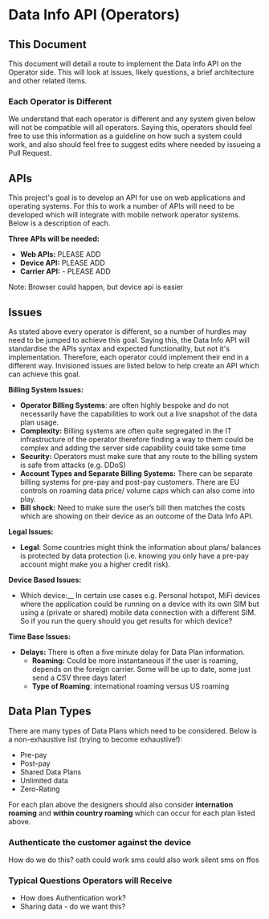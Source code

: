 # Data Info API (Operators)

## This Document
This document will detail a route to implement the Data Info API on the Operator side. This will look at issues, likely questions, a brief architecture and other related items.

### Each Operator is Different
We understand that each operator is different and any system given below will not be compatible will all operators. Saying this, operators should feel free to use this information as a guideline on how such a system could work, and also should feel free to suggest edits where needed by issueing a Pull Request. 

## APIs
This project's goal is to develop an API for use on web applications and operating systems. For this to work a number of APIs will need to be developed which will integrate with mobile network operator systems. Below is a description of each.

__Three APIs will be needed:__
* __Web APIs:__  PLEASE ADD
* __Device API:__ PLEASE ADD
* __Carrier API:__ - PLEASE ADD

Note: Browser could happen, but device api is easier

## Issues
As stated above every operator is different, so a number of hurdles may need to be jumped to achieve this goal. Saying this, the Data Info API will standardise the APIs syntax and expected functionality, but not it's implementation. Therefore, each operator could implement their end in a different way. Invisioned issues are listed below to help create an API which can achieve this goal.

__Billing System Issues:__
* __Operator Billing Systems__: are often highly bespoke and do not necessarily have the capabilities to work out a live snapshot of the data plan usage.
* __Complexity:__ Billing systems are often quite segregated in the IT infrastructure of the operator therefore finding a way to them could be complex and adding the server side capability could take some time 
* __Security:__ Operators must make sure that any route to the billing system is safe from attacks (e.g. DDoS)
* __Account Types and Separate Billing Systems:__ There can be separate billing systems for pre-pay and post-pay customers. 
There are EU controls on roaming data price/ volume caps which can also come into play.
* __Bill shock:__ Need to make sure the user’s bill then matches the costs which are showing on their device as an outcome of the Data Info API. 

__Legal Issues:__
* __Legal__: Some countries might think the information about plans/ balances is protected by data protection (i.e. knowing you only have a pre-pay account might make you a higher credit risk).

__Device Based Issues:__
* Which device:__ In certain use cases e.g. Personal hotspot, MiFi devices where the application could be running on a device with its own SIM but using a (private or shared) mobile data connection with a different SIM. So if you run the query should you get results for which device?

__Time Base Issues:__
* __Delays:__ There is often a five minute delay for Data Plan information.
  * __Roaming:__ Could be more instantaneous if the user is roaming, depends on the foreign carrier. Some will be up to date, some just send a CSV three days later!
  * __Type of Roaming__: international roaming versus US roaming

## Data Plan Types
There are many types of Data Plans which need to be considered. Below is a non-exhaustive list (trying to become exhaustive!):
* Pre-pay
* Post-pay
* Shared Data Plans
* Unlimited data
* Zero-Rating

For each plan above the designers should also consider __internation roaming__ and __within country roaming__ which can occur for each plan listed above.  

### Authenticate the customer against the device 
How do we do this?
oath could work
sms could also work
silent sms on ffos

### Typical Questions Operators will Receive
* How does Authentication work?
* Sharing data - do we want this?




